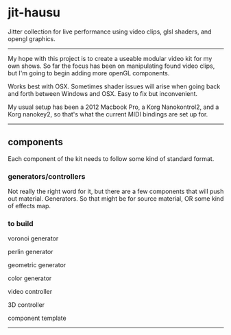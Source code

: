 # jit-hausu
Jitter collection for live performance using video clips, glsl shaders, and opengl graphics.

---

My hope with this project is to create a useable modular video kit for my own shows. So far the focus has been on manipulating found video clips, but I'm going to begin adding more openGL components.

Works best with OSX. Sometimes shader issues will arise when going back and forth between Windows and OSX. Easy to fix but inconvenient.

My usual setup has been a 2012 Macbook Pro, a Korg Nanokontrol2, and a Korg nanokey2, so that's what the current MIDI bindings are set up for.

---

## components

Each component of the kit needs to follow some kind of standard format.

### generators/controllers

Not really the right word for it, but there are a few components that will push out material. Generators.
So that might be for source material, OR some kind of effects map.

### to build

voronoi generator

perlin generator

geometric generator

color generator

video controller

3D controller

component template

---
